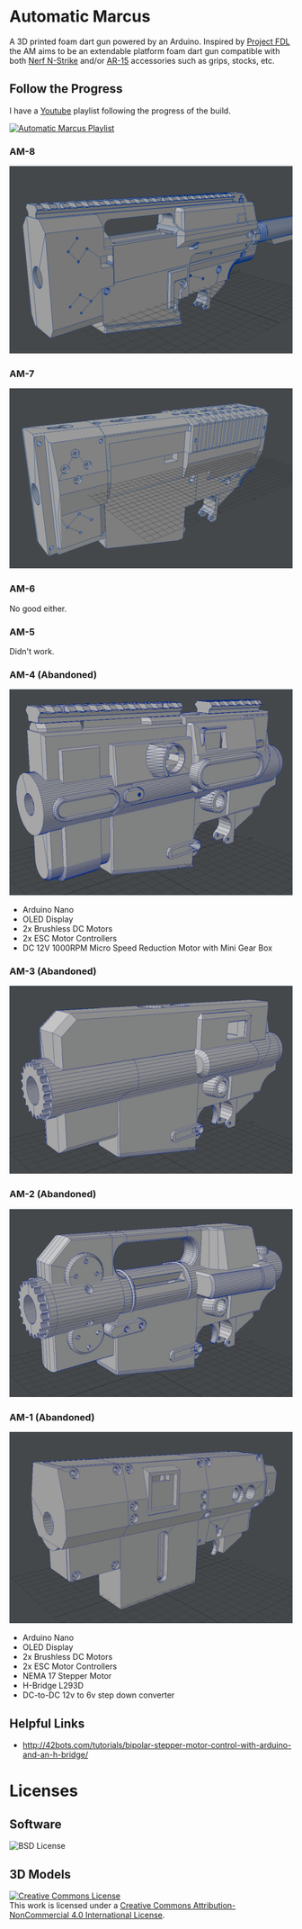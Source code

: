 # Automatic Marcus

A 3D printed foam dart gun powered by an Arduino. Inspired by [Project FDL](http://www.projectfdl.com/) the AM aims to be an extendable platform foam dart gun compatible with both [Nerf N-Strike](https://nerf.hasbro.com/en-us/toys-games/nerf:elite) and/or [AR-15](https://en.wikipedia.org/wiki/Colt_AR-15#AR-15_marketplace) accessories such as grips, stocks, etc.

## Follow the Progress

I have a [Youtube](https://www.youtube.com/playlist?list=PLXH8rqHzuX5hmMyk606a1SRj9DMD9a9MU) playlist following the progress of the build.

[![Automatic Marcus Playlist](https://img.youtube.com/vi/EvZnnx5ywEk/0.jpg)](https://www.youtube.com/playlist?list=PLXH8rqHzuX5hmMyk606a1SRj9DMD9a9MU)

### AM-8

![AM-4 3D Render](https://raw.githubusercontent.com/ricallinson/am/master/docs/am-8.png)

### AM-7

![AM-4 3D Render](https://raw.githubusercontent.com/ricallinson/am/master/docs/am-7.png)

### AM-6

No good either.

### AM-5

Didn't work.

### AM-4 (Abandoned)

![AM-4 3D Render](https://raw.githubusercontent.com/ricallinson/am/master/docs/am-4.png)

* Arduino Nano
* OLED Display
* 2x Brushless DC Motors
* 2x ESC Motor Controllers
* DC 12V 1000RPM Micro Speed Reduction Motor with Mini Gear Box

### AM-3 (Abandoned)

![AM-4 3D Render](https://raw.githubusercontent.com/ricallinson/am/master/docs/am-3.png)

### AM-2 (Abandoned)

![AM-4 3D Render](https://raw.githubusercontent.com/ricallinson/am/master/docs/am-2.png)

### AM-1 (Abandoned)

![AM-4 3D Render](https://raw.githubusercontent.com/ricallinson/am/master/docs/am-1.png)

* Arduino Nano
* OLED Display
* 2x Brushless DC Motors
* 2x ESC Motor Controllers
* NEMA 17 Stepper Motor
* H-Bridge L293D
* DC-to-DC 12v to 6v step down converter

## Helpful Links

* http://42bots.com/tutorials/bipolar-stepper-motor-control-with-arduino-and-an-h-bridge/

# Licenses

## Software

![BSD License](https://raw.githubusercontent.com/ricallinson/am/master/LICENSE)

## 3D Models

<a rel="license" href="http://creativecommons.org/licenses/by-nc/4.0/"><img alt="Creative Commons License" style="border-width:0" src="https://i.creativecommons.org/l/by-nc/4.0/88x31.png" /></a><br />This work is licensed under a <a rel="license" href="http://creativecommons.org/licenses/by-nc/4.0/">Creative Commons Attribution-NonCommercial 4.0 International License</a>.